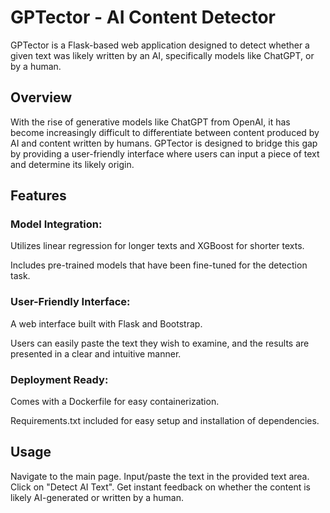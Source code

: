 # GPTector - AI Content Detector
GPTector is a Flask-based web application designed to detect whether a given text was likely written by an AI, specifically models like ChatGPT, or by a human.

## Overview
With the rise of generative models like ChatGPT from OpenAI, it has become increasingly difficult to differentiate between content produced by AI and content written by humans. GPTector is designed to bridge this gap by providing a user-friendly interface where users can input a piece of text and determine its likely origin.

## Features
### Model Integration:

Utilizes linear regression for longer texts and XGBoost for shorter texts.

Includes pre-trained models that have been fine-tuned for the detection task.

### User-Friendly Interface:

A web interface built with Flask and Bootstrap.

Users can easily paste the text they wish to examine, and the results are presented in a clear and intuitive manner.

### Deployment Ready:

Comes with a Dockerfile for easy containerization.

Requirements.txt included for easy setup and installation of dependencies.

## Usage
Navigate to the main page.
Input/paste the text in the provided text area.
Click on "Detect AI Text".
Get instant feedback on whether the content is likely AI-generated or written by a human.
